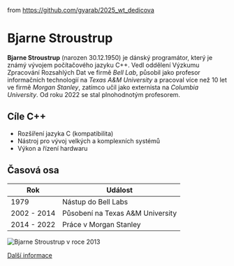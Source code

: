from <https://github.com/gyarab/2025_wt_dedicova>

# Bjarne Stroustrup
**Bjarne Stroustrup** (narozen 30.12.1950) je dánský programátor, který je známý vývojem počítačového jazyku C++. Vedl oddělení 
Výzkumu Zpracování Rozsahlých Dat ve firmě *Bell Lab*, působil jako profesor informačních technologií na *Texas A&M University* a 
pracoval více než 10 let ve firmě *Morgan Stanley*, zatímco učil jako externista na *Columbia University*. Od roku 2022 se stal 
plnohodnotým profesorem. 
## Cíle C++
- Rozšíření jazyka C (kompatibilita)
- Nástroj pro vývoj velkých a komplexních systémů
- Výkon a řízení hardwaru
## Časová osa
| Rok | Událost |
| ---------- | ----------| 
| 1979 | Nástup do Bell Labs |
| 2002 - 2014 | Působení na Texas A&M University |
| 2014 - 2022 | Práce v Morgan Stanley |

![Bjarne Stroustrup v roce 2013](./Bjarne_Stroustrup_(2013).jpg)

[Další informace](https://en.wikipedia.org/wiki/Bjarne_Stroustrup)
